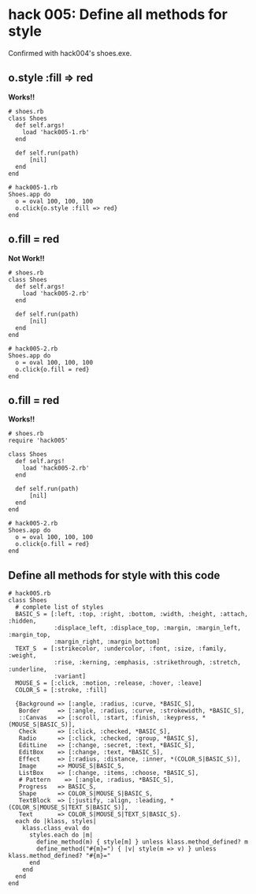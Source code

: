 hack 005: Define all methods for style
======================================

Confirmed with hack004's shoes.exe.

o.style :fill => red
--------------------

<b>Works!!</b>

	# shoes.rb
	class Shoes
	  def self.args!
	    load 'hack005-1.rb'
	  end
	
	  def self.run(path)
	      [nil]
	  end
	end
	
	# hack005-1.rb
	Shoes.app do
	  o = oval 100, 100, 100
	  o.click{o.style :fill => red}
	end


o.fill = red
------------

<b>Not Work!!</b>


	# shoes.rb
	class Shoes
	  def self.args!
	    load 'hack005-2.rb'
	  end
	
	  def self.run(path)
	      [nil]
	  end
	end
	
	# hack005-2.rb
	Shoes.app do
	  o = oval 100, 100, 100
	  o.click{o.fill = red}
	end


o.fill = red
------------

<b>Works!!</b>


	# shoes.rb
	require 'hack005'
	
	class Shoes
	  def self.args!
	    load 'hack005-2.rb'
	  end
	
	  def self.run(path)
	      [nil]
	  end
	end
	
	# hack005-2.rb
	Shoes.app do
	  o = oval 100, 100, 100
	  o.click{o.fill = red}
	end

Define all methods for style with this code
-------------------------------------------

	# hack005.rb
	class Shoes
	  # complete list of styles
	  BASIC_S = [:left, :top, :right, :bottom, :width, :height, :attach, :hidden,
	             :displace_left, :displace_top, :margin, :margin_left, :margin_top,
	             :margin_right, :margin_bottom]
	  TEXT_S  = [:strikecolor, :undercolor, :font, :size, :family, :weight,
	             :rise, :kerning, :emphasis, :strikethrough, :stretch, :underline,
	             :variant]
	  MOUSE_S = [:click, :motion, :release, :hover, :leave]
	  COLOR_S = [:stroke, :fill]
	
	  {Background => [:angle, :radius, :curve, *BASIC_S],
	   Border     => [:angle, :radius, :curve, :strokewidth, *BASIC_S],
	   ::Canvas   => [:scroll, :start, :finish, :keypress, *(MOUSE_S|BASIC_S)],
	   Check      => [:click, :checked, *BASIC_S],
	   Radio      => [:click, :checked, :group, *BASIC_S],
	   EditLine   => [:change, :secret, :text, *BASIC_S],
	   EditBox    => [:change, :text, *BASIC_S],
	   Effect     => [:radius, :distance, :inner, *(COLOR_S|BASIC_S)],
	   Image      => MOUSE_S|BASIC_S,
	   ListBox    => [:change, :items, :choose, *BASIC_S],
	   # Pattern    => [:angle, :radius, *BASIC_S],
	   Progress   => BASIC_S,
	   Shape      => COLOR_S|MOUSE_S|BASIC_S,
	   TextBlock  => [:justify, :align, :leading, *(COLOR_S|MOUSE_S|TEXT_S|BASIC_S)],
	   Text       => COLOR_S|MOUSE_S|TEXT_S|BASIC_S}.
	  each do |klass, styles|
	    klass.class_eval do
	      styles.each do |m|
	        define_method(m) { style[m] } unless klass.method_defined? m
	        define_method("#{m}=") { |v| style(m => v) } unless klass.method_defined? "#{m}="
	      end
	    end
	  end
	end
